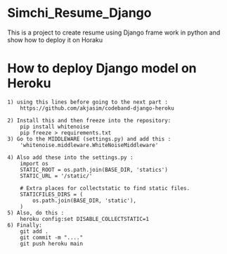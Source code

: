 # Simchi_Resume_Django
 This is a project to create resume using Django frame work in python and show how to deploy it on Horaku

# How to deploy Django model on Heroku
    1) using this lines before going to the next part :
        https://github.com/akjasim/codeband-django-heroku

    2) Install this and then freeze into the repository:
        pip install whitenoise
        pip freeze > requirements.txt
    3) Go to the MIDDLEWARE (settings.py) and add this :
        'whitenoise.middleware.WhiteNoiseMiddleware'

    4) Also add these into the settings.py :
        import os
        STATIC_ROOT = os.path.join(BASE_DIR, 'statics')
        STATIC_URL = '/static/'

        # Extra places for collectstatic to find static files.
        STATICFILES_DIRS = (
            os.path.join(BASE_DIR, 'static'),
        )
    5) Also, do this :  
        heroku config:set DISABLE_COLLECTSTATIC=1
    6) Finally:
        git add .
        git commit -m "...."
        git push heroku main
